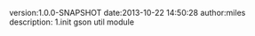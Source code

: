 version:1.0.0-SNAPSHOT
    date:2013-10-22 14:50:28
    author:miles
    description:
        1.init gson util module
